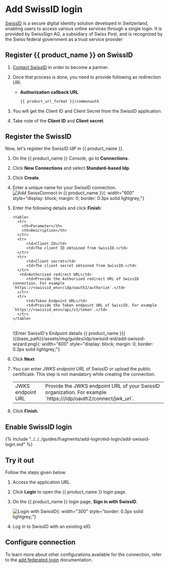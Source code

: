 # Add SwissID login

[SwissID](https://www.swissid.ch/) is a secure digital identity solution developed in Switzerland, enabling users to access various online services through a single login. It is provided by SwissSign AG, a subsidiary of Swiss Post, and is recognized by the Swiss federal government as a trust service provider

## Register {{ product_name }} on SwissID

1. [Contact SwissID](https://www.swissid.ch/en/b2b-kontakt.html) in order to become a partner.
2. Once that process is done, you need to provide following as redirection URI.
    - **Authorization callback URL**
       ```bash
       {{ product_url_format }}/commonauth
       ```
   
3. You will get the Client ID and Client Secret from the SwissID application.
4. Take note of the **Client ID** and **Client secret**.

## Register the SwissID
Now, let's register the SwissID IdP in {{ product_name }}.

1. On the {{ product_name }} Console, go to **Connections**.
2. Click **New Connections** and select **Standard-based Idp**.
3. Click **Create**.
4. Enter a  unique name for your SwissID connection.
   ![Add SwissConnect in {{ product_name }}]({{base_path}}/assets/img/guides/idp/swissid-eid/add-swissid-eid.png){: width="600" style="display: block; margin: 0; border: 0.3px solid lightgrey;"}
5. Enter the following details and click **Finish**:

       <table>
         <tr>
           <th>Parameter</th>
           <th>Description</th>
         </tr>
         <tr>
             <td>Client ID</td>
             <td>The client ID obtained from SwissID.</td>
         </tr>
         <tr>
             <td>Client secret</td>
             <td>The client secret obtained from SwissID.</td>
         </tr>
          <td>Authorised redirect URL</td>
             <td>Provide the Authorised redirect URL of SwissID connection. For example `https://<swissid_env>/idp/oauth2/authorize`.</td>
         </tr>
         <tr>
             <td>Token Endpoint URL</td>
             <td>Provide the Token endpoint URL of SwissID. For example `https://<swissid_env>/api/v1/token`.</td>
         </tr>
       </table>
   <br>
      ![Enter SwissID's Endpoint details {{ product_name }}]({{base_path}}/assets/img/guides/idp/swissid-eid/add-swissid-wizard.png){: width="600" style="display: block; margin: 0; border: 0.3px solid lightgrey;"} 
6. Click **Next**<br>
7. You can enter *JWKS endpoint URL*  of SwissID or upload the public certificate. This step is not mandatory while creating the connection.
      <table>
         <tr>
             <td>JWKS endpoint URL</td>
             <td>Provide the JWKS endpoint URL of your SwissID organization. For example `https://<swissid_env>/idp/oauth2/connect/jwk_uri`.</td>
         </tr>
      </table>
8. Click **Finish**.

## Enable SwissID login

{% include "../../../guides/fragments/add-login/eid-login/add-swissid-login.md" %}

## Try it out

Follow the steps given below.

1. Access the application URL.

2. Click **Login** to open the {{ product_name }} login page.

3. On the {{ product_name }} login page, **Sign in with SwissID**.

    ![Login with SwissID]({{base_path}}/assets/img/guides/idp/swissid-eid/signin-with-swissid.png){: width="300" style="border: 0.3px solid lightgrey;"}

4. Log in to SwissID with an existing eID.

## Configure connection

To learn more about other configurations available for the connection, refer to the [add federated login]({{base_path}}/guides/authentication/federated-login/) documentation.
